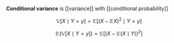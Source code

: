 **Conditional variance** is [[variance]] with [[conditional probability]]

$$
\mathbb{V}[X \mid Y = y] = \mathbb{E}\left[ (X - \mathbb{E}X)^2 \mid Y = y \right]
$$

$$
\mathbb{E}\left(\mathbb{V}[X \mid Y = y]\right) = \mathbb{E}\left[(X - \mathbb{E}(X \mid Y) )^2\right]
$$